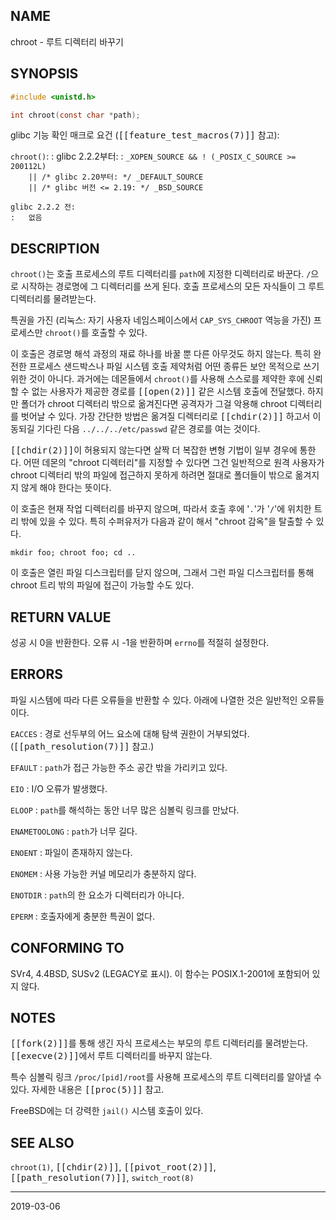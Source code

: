## NAME

chroot - 루트 디렉터리 바꾸기

## SYNOPSIS

```c
#include <unistd.h>

int chroot(const char *path);
```

glibc 기능 확인 매크로 요건 (<tt>[[feature_test_macros(7)]]</tt> 참고):

`chroot()`:
:   glibc 2.2.2부터:
    :   `_XOPEN_SOURCE && ! (_POSIX_C_SOURCE >= 200112L)`<br>
        `    || /* glibc 2.20부터: */ _DEFAULT_SOURCE`<br>
        `    || /* glibc 버전 <= 2.19: */ _BSD_SOURCE`

    glibc 2.2.2 전:
    :   없음

## DESCRIPTION

`chroot()`는 호출 프로세스의 루트 디렉터리를 `path`에 지정한 디렉터리로 바꾼다. `/`으로 시작하는 경로명에 그 디렉터리를 쓰게 된다. 호출 프로세스의 모든 자식들이 그 루트 디렉터리를 물려받는다.

특권을 가진 (리눅스: 자기 사용자 네임스페이스에서 `CAP_SYS_CHROOT` 역능을 가진) 프로세스만 `chroot()`를 호출할 수 있다.

이 호출은 경로명 해석 과정의 재료 하나를 바꿀 뿐 다른 아무것도 하지 않는다. 특히 완전한 프로세스 샌드박스나 파일 시스템 호출 제약처럼 어떤 종류든 보안 목적으로 쓰기 위한 것이 아니다. 과거에는 데몬들에서 `chroot()`를 사용해 스스로를 제약한 후에 신뢰할 수 없는 사용자가 제공한 경로를 <tt>[[open(2)]]</tt> 같은 시스템 호출에 전달했다. 하지만 폴더가 chroot 디렉터리 밖으로 옮겨진다면 공격자가 그걸 악용해 chroot 디렉터리를 벗어날 수 있다. 가장 간단한 방법은 옮겨질 디렉터리로 <tt>[[chdir(2)]]</tt> 하고서 이동되길 기다린 다음 `../../../etc/passwd` 같은 경로를 여는 것이다.

<tt>[[chdir(2)]]</tt>이 허용되지 않는다면 살짝 더 복잡한 변형 기법이 일부 경우에 통한다. 어떤 데몬의 "chroot 디렉터리"를 지정할 수 있다면 그건 일반적으로 원격 사용자가 chroot 디렉터리 밖의 파일에 접근하지 못하게 하려면 절대로 폴더들이 밖으로 옮겨지지 않게 해야 한다는 뜻이다.

이 호출은 현재 작업 디렉터리를 바꾸지 않으며, 따라서 호출 후에 '`.`'가 '`/`'에 위치한 트리 밖에 있을 수 있다. 특히 수퍼유저가 다음과 같이 해서 "chroot 감옥"을 탈출할 수 있다.

```
mkdir foo; chroot foo; cd ..
```

이 호출은 열린 파일 디스크립터를 닫지 않으며, 그래서 그런 파일 디스크립터를 통해 chroot 트리 밖의 파일에 접근이 가능할 수도 있다.

## RETURN VALUE

성공 시 0을 반환한다. 오류 시 -1을 반환하며 `errno`를 적절히 설정한다.

## ERRORS

파일 시스템에 따라 다른 오류들을 반환할 수 있다. 아래에 나열한 것은 일반적인 오류들이다.

`EACCES`
:   경로 선두부의 어느 요소에 대해 탐색 권한이 거부되었다. (<tt>[[path_resolution(7)]]</tt> 참고.)

`EFAULT`
:   `path`가 접근 가능한 주소 공간 밖을 가리키고 있다.

`EIO`
:   I/O 오류가 발생했다.

`ELOOP`
:   `path`를 해석하는 동안 너무 많은 심볼릭 링크를 만났다.

`ENAMETOOLONG`
:   `path`가 너무 길다.

`ENOENT`
:   파일이 존재하지 않는다.

`ENOMEM`
:   사용 가능한 커널 메모리가 충분하지 않다.

`ENOTDIR`
:   `path`의 한 요소가 디렉터리가 아니다.

`EPERM`
:   호출자에게 충분한 특권이 없다.

## CONFORMING TO

SVr4, 4.4BSD, SUSv2 (LEGACY로 표시). 이 함수는 POSIX.1-2001에 포함되어 있지 않다.

## NOTES

<tt>[[fork(2)]]</tt>를 통해 생긴 자식 프로세스는 부모의 루트 디렉터리를 물려받는다. <tt>[[execve(2)]]</tt>에서 루트 디렉터리를 바꾸지 않는다.

특수 심볼릭 링크 `/proc/[pid]/root`를 사용해 프로세스의 루트 디렉터리를 알아낼 수 있다. 자세한 내용은 <tt>[[proc(5)]]</tt> 참고.

FreeBSD에는 더 강력한 `jail()` 시스템 호출이 있다.

## SEE ALSO

`chroot(1)`, <tt>[[chdir(2)]]</tt>, <tt>[[pivot_root(2)]]</tt>, <tt>[[path_resolution(7)]]</tt>, `switch_root(8)`

----

2019-03-06
